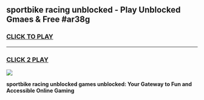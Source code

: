 
## sportbike racing unblocked - Play Unblocked Gmaes & Free #ar38g
<h3>
<a href="https://news.freeplayer.one?title=sportbike_racing_unblocked&ref=24F">CLICK TO PLAY</a></h3>
<hr>

<h3>
<a href="https://news.freeplayer.one?title=sportbike_racing_unblocked&ref=24F">CLICK 2 PLAY</a>
  
</h3>

<a href="https://news.freeplayer.one?title=sportbike_racing_unblocked&ref=24F/"><img src="https://clearcache.store/games.png"></a>


**sportbike racing unblocked games unblocked: Your Gateway to Fun and Accessible Online Gaming**

